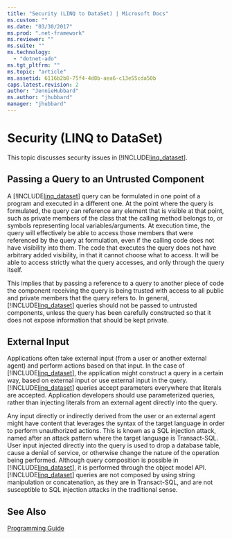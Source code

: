 ```yaml
---
title: "Security (LINQ to DataSet) | Microsoft Docs"
ms.custom: ""
ms.date: "03/30/2017"
ms.prod: ".net-framework"
ms.reviewer: ""
ms.suite: ""
ms.technology: 
  - "dotnet-ado"
ms.tgt_pltfrm: ""
ms.topic: "article"
ms.assetid: 6116b2b8-75f4-4d8b-aea6-c13e55cda50b
caps.latest.revision: 2
author: "JennieHubbard"
ms.author: "jhubbard"
manager: "jhubbard"
---
```

# Security (LINQ to DataSet)
This topic discusses security issues in [!INCLUDE[linq_dataset](../../../../includes/linq-dataset-md.md)].  
  
## Passing a Query to an Untrusted Component  
 A [!INCLUDE[linq_dataset](../../../../includes/linq-dataset-md.md)] query can be formulated in one point of a program and executed in a different one. At the point where the query is formulated, the query can reference any element that is visible at that point, such as private members of the class that the calling method belongs to, or symbols representing local variables/arguments. At execution time, the query will effectively be able to access those members that were referenced by the query at formulation, even if the calling code does not have visibility into them. The code that executes the query does not have arbitrary added visibility, in that it cannot choose what to access. It will be able to access strictly what the query accesses, and only through the query itself.  
  
 This implies that by passing a reference to a query to another piece of code the component receiving the query is being trusted with access to all public and private members that the query refers to. In general, [!INCLUDE[linq_dataset](../../../../includes/linq-dataset-md.md)] queries should not be passed to untrusted components, unless the query has been carefully constructed so that it does not expose information that should be kept private.  
  
## External Input  
 Applications often take external input (from a user or another external agent) and perform actions based on that input.  In the case of [!INCLUDE[linq_dataset](../../../../includes/linq-dataset-md.md)], the application might construct a query in a certain way, based on external input or use external input in the query. [!INCLUDE[linq_dataset](../../../../includes/linq-dataset-md.md)] queries accept parameters everywhere that literals are accepted. Application developers should use parameterized queries, rather than injecting literals from an external agent directly into the query.  
  
 Any input directly or indirectly derived from the user or an external agent might have content that leverages the syntax of the target language in order to perform unauthorized actions. This is known as a SQL injection attack, named after an attack pattern where the target language is Transact-SQL. User input injected directly into the query is used to drop a database table, cause a denial of service, or otherwise change the nature of the operation being performed. Although query composition is possible in [!INCLUDE[linq_dataset](../../../../includes/linq-dataset-md.md)], it is performed through the object model API. [!INCLUDE[linq_dataset](../../../../includes/linq-dataset-md.md)] queries are not composed by using string manipulation or concatenation, as they are in Transact-SQL, and are not susceptible to SQL injection attacks in the traditional sense.  
  
## See Also  
 [Programming Guide](../../../../docs/framework/data/adonet/programming-guide-linq-to-dataset.md)